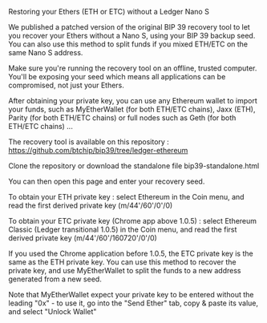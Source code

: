 Restoring your Ethers (ETH or ETC) without a Ledger Nano S

We published a patched version of the original BIP 39 recovery tool to let you recover your Ethers without a Nano S, using your BIP 39 backup seed. You can also use this method to split funds if you mixed ETH/ETC on the same Nano S address.

Make sure you're running the recovery tool on an offline, trusted computer. You'll be exposing your seed which means all applications can be compromised, not just your Ethers. 

After obtaining your private key, you can use any Ethereum wallet to import your funds, such as MyEtherWallet (for both ETH/ETC chains), Jaxx (ETH), Parity (for both ETH/ETC chains) or full nodes such as Geth (for both ETH/ETC chains) ...

The recovery tool is available on this repository : https://github.com/btchip/bip39/tree/ledger-ethereum

Clone the repository or download the standalone file bip39-standalone.html

You can then open this page and enter your recovery seed.

To obtain your ETH private key : select Ethereum in the Coin menu, and read the first derived private key (m/44'/60'/0'/0)

To obtain your ETC private key (Chrome app above 1.0.5) : select Ethereum Classic (Ledger transitional 1.0.5) in the Coin menu, and read the first derived private key (m/44'/60'/160720'/0'/0)

If you used the Chrome application before 1.0.5, the ETC private key is the same as the ETH private key. You can use this method to recover the private key, and use MyEtherWallet to split the funds to a new address generated from a new seed.

Note that MyEtherWallet expect your private key to be entered without the leading "0x" - to use it, go into the "Send Ether" tab, copy & paste its value, and select "Unlock Wallet"
